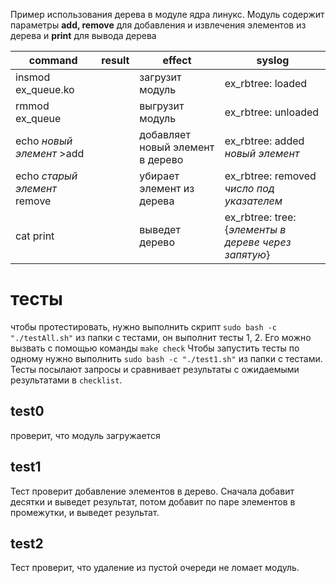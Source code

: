 Пример использования дерева в модуле ядра линукс. Модуль содержит параметры **add, remove** для добавления и извлечения элементов из дерева и **print** для вывода дерева

| command                      | result | effect                           | syslog                                               |
| ---------------------------- | ------ | -------------------------------- | ---------------------------------------------------- |
| insmod ex_queue.ko           |        | загрузит модуль                  | ex_rbtree: loaded                                    |
| rmmod ex_queue               |        | выгрузит модуль                  | ex_rbtree: unloaded                                  |
| echo *новый элемент* >add    |        | добавляет новый элемент в дерево | ex_rbtree: added *новый элемент*                     |
| echo *старый элемент* remove |        | убирает элемент из дерева        | ex_rbtree: removed *число под указателем*            |
| cat print                    |        | выведет дерево                   | ex_rbtree: tree: {*элементы в дереве через запятую*} |
# тесты
чтобы протестировать, нужно выполнить скрипт `sudo bash -c "./testAll.sh"` из папки с тестами, он выполнит тесты 1, 2. Его можно вызвать с помощью команды `make check`
Чтобы запустить тесты по одному нужно выполнить  `sudo bash -c "./test1.sh"` из папки с тестами. Тесты посылают запросы и сравнивает результаты с ожидаемыми результатами в `checklist`.
## test0
проверит, что модуль загружается
## test1
Тест  проверит добавление  элементов в дерево. Сначала добавит десятки и выведет результат, потом добавит по паре элементов в промежутки, и выведет результат.
## test2
Тест  проверит, что удаление из пустой очереди не ломает модуль.
